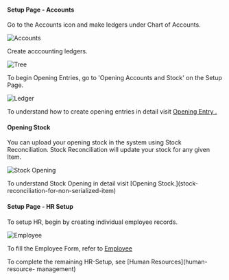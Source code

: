 #### Setup Page - Accounts

  
Go to the Accounts icon and make ledgers under Chart of Accounts.

![Accounts](assets/frappe_io/images/erpnext/seconddaysetup-accounts.png)

  

Create acccounting ledgers.

![Tree](assets/frappe_io/images/erpnext/seconddaysetup-tree.png)

  

To begin Opening Entries, go to 'Opening Accounts and Stock' on the Setup
Page.

![Ledger](assets/frappe_io/images/erpnext/seconddaysetup-accounts-jv.png)

  

To understand how to create opening entries in detail visit [Opening Entry
.](opening-accounts)

  

#### Opening Stock

You can upload your opening stock in the system using Stock Reconciliation.
Stock Reconciliation will update your stock for any given Item.

![Stock Opening](assets/frappe_io/images/erpnext/seconddaysetup-stock-opening.png)  

To understand Stock Opening in detail visit [Opening Stock.](stock-
reconciliation-for-non-serialized-item)

  

#### Setup Page - HR Setup

To setup HR, begin by creating individual employee records.

![Employee](assets/frappe_io/images/erpnext/seconddaysetup-hr.png)

To fill the Employee Form, refer to [Employee](employee-master)

To complete the remaining HR-Setup, see [Human Resources](human-resource-
management)

